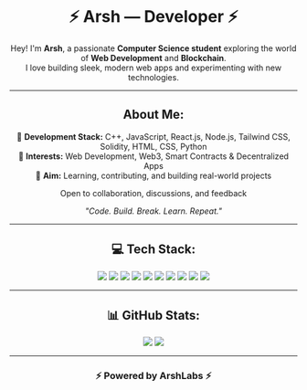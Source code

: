 <div align="center">
  
# ⚡ Arsh — Developer ⚡

Hey! I'm **Arsh**, a passionate **Computer Science student** exploring the world of **Web Development** and **Blockchain**.  
I love building sleek, modern web apps and experimenting with new technologies.  

---

##  About Me:
🔹 **Development Stack:** C++, JavaScript, React.js, Node.js, Tailwind CSS, Solidity, HTML, CSS, Python  
🔹 **Interests:** Web Development, Web3, Smart Contracts & Decentralized Apps  
🔹 **Aim:** Learning, contributing, and building real-world projects  

  Open to collaboration, discussions, and feedback  

 _"Code. Build. Break. Learn. Repeat."_   

---

## 💻 Tech Stack:
</div>

<p align="center">
  <img src="https://img.shields.io/badge/c++-%2300599C.svg?style=for-the-badge&logo=c%2B%2B&logoColor=white"/> 
  <img src="https://img.shields.io/badge/c-%2300599C.svg?style=for-the-badge&logo=c&logoColor=white"/> 
  <img src="https://img.shields.io/badge/javascript-%23323330.svg?style=for-the-badge&logo=javascript&logoColor=%23F7DF1E"/> 
  <img src="https://img.shields.io/badge/html5-%23E34F26.svg?style=for-the-badge&logo=html5&logoColor=white"/> 
  <img src="https://img.shields.io/badge/react-%2320232a.svg?style=for-the-badge&logo=react&logoColor=%2361DAFB"/> 
  <img src="https://img.shields.io/badge/node.js-339933?style=for-the-badge&logo=nodedotjs&logoColor=white"/> 
  <img src="https://img.shields.io/badge/tailwindcss-%2338B2AC.svg?style=for-the-badge&logo=tailwind-css&logoColor=white"/> 
  <img src="https://img.shields.io/badge/python-3670A0?style=for-the-badge&logo=python&logoColor=ffdd54"/> 
  <img src="https://img.shields.io/badge/css3-%231572B6.svg?style=for-the-badge&logo=css3&logoColor=white"/> 
  <img src="https://img.shields.io/badge/solidity-%23363636.svg?style=for-the-badge&logo=solidity&logoColor=white"/> 
</p>

---

<div align="center">


## 📊 GitHub Stats:
<img src="https://nirzak-streak-stats.vercel.app/?user=ArshLabs&theme=dark&hide_border=false"/>  
<img src="https://github-readme-stats.vercel.app/api/top-langs/?username=ArshLabs&theme=dark&hide_border=false&include_all_commits=true&count_private=true&layout=compact"/>  

---

### ⚡ Powered by ArshLabs ⚡

</div>
